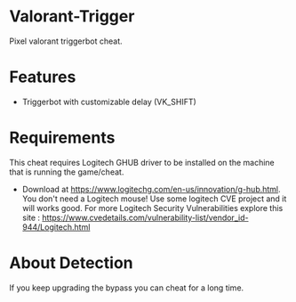 # Valorant-Trigger
Pixel valorant triggerbot cheat.

# Features
- Triggerbot with customizable delay (VK_SHIFT)

# Requirements
This cheat requires Logitech GHUB driver to be installed on the machine that is running the game/cheat. 
- Download at https://www.logitechg.com/en-us/innovation/g-hub.html.
You don't need a Logitech mouse! Use some logitech CVE project and it will works good.
For more Logitech Security Vulnerabilities explore this site : https://www.cvedetails.com/vulnerability-list/vendor_id-944/Logitech.html

# About Detection
If you keep upgrading the bypass you can cheat for a long time.
